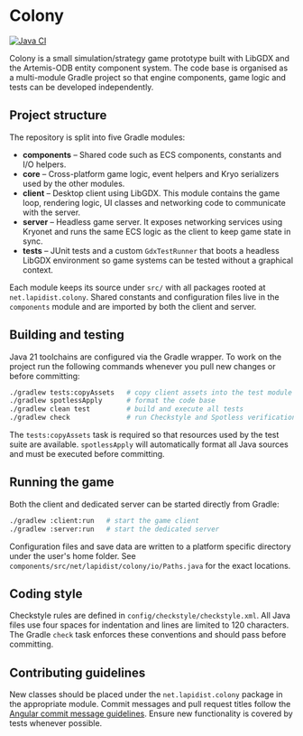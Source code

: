 # Colony
[![Java CI](https://github.com/bylapidist/colony/actions/workflows/gradle.yml/badge.svg)](https://github.com/bylapidist/colony/actions/workflows/gradle.yml)

Colony is a small simulation/strategy game prototype built with LibGDX and the Artemis-ODB
entity component system. The code base is organised as a multi-module Gradle project so that
engine components, game logic and tests can be developed independently.

## Project structure
The repository is split into five Gradle modules:

- **components** – Shared code such as ECS components, constants and I/O helpers.
- **core** – Cross-platform game logic, event helpers and Kryo serializers used by the other modules.
- **client** – Desktop client using LibGDX. This module contains the game loop, rendering logic,
  UI classes and networking code to communicate with the server.
- **server** – Headless game server. It exposes networking services using Kryonet and runs the
  same ECS logic as the client to keep game state in sync.
- **tests** – JUnit tests and a custom `GdxTestRunner` that boots a headless LibGDX environment
  so game systems can be tested without a graphical context.

Each module keeps its source under `src/` with all packages rooted at
`net.lapidist.colony`. Shared constants and configuration files live in the
`components` module and are imported by both the client and server.

## Building and testing
Java 21 toolchains are configured via the Gradle wrapper. To work on the project run the
following commands whenever you pull new changes or before committing:

```bash
./gradlew tests:copyAssets   # copy client assets into the test module
./gradlew spotlessApply      # format the code base
./gradlew clean test         # build and execute all tests
./gradlew check              # run Checkstyle and Spotless verification
```

The `tests:copyAssets` task is required so that resources used by the test suite are
available. `spotlessApply` will automatically format all Java sources and must be executed
before committing.

## Running the game
Both the client and dedicated server can be started directly from Gradle:

```bash
./gradlew :client:run   # start the game client
./gradlew :server:run   # start the dedicated server
```

Configuration files and save data are written to a platform specific directory under the
user's home folder. See `components/src/net/lapidist/colony/io/Paths.java` for the
exact locations.

## Coding style
Checkstyle rules are defined in `config/checkstyle/checkstyle.xml`. All Java files use
four spaces for indentation and lines are limited to 120 characters. The Gradle
`check` task enforces these conventions and should pass before committing.

## Contributing guidelines
New classes should be placed under the `net.lapidist.colony` package in the
appropriate module. Commit messages and pull request titles follow the
[Angular commit message guidelines](https://github.com/angular/angular/blob/main/CONTRIBUTING.md#commit).
Ensure new functionality is covered by tests whenever possible.

